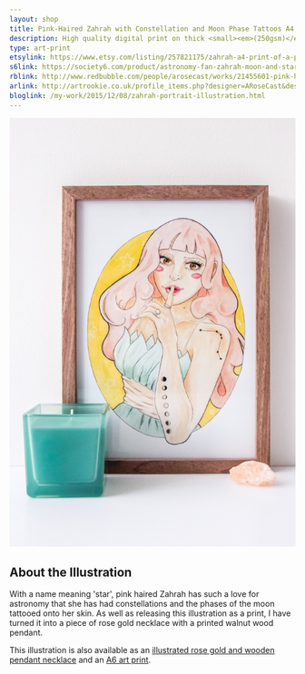 ```yaml
---
layout: shop
title: Pink-Haired Zahrah with Constellation and Moon Phase Tattoos A4 Art Print
description: High quality digital print on thick <small><em>(250gsm)</em></small> silk card. Blank on back. Sent in a protective cello bag.<br><br>A4 in size <small><em>(21 x 29.7cm or 8.3 x 11.7in)</em></small>
type: art-print
etsylink: https://www.etsy.com/listing/257821175/zahrah-a4-print-of-a-pencil-watercolour
s6link: https://society6.com/product/astronomy-fan-zahrah-moon-and-star_print#1=45
rblink: http://www.redbubble.com/people/arosecast/works/21455601-pink-haired-astronomy-fan-zahrah-with-moon-and-star-tattoos
arlink: http://artrookie.co.uk/profile_items.php?designer=ARoseCast&design=7832
bloglink: /my-work/2015/12/08/zahrah-portrait-illustration.html
---
```


<div class="carosel">
    <img src="/assets/shop/pink-zahrah-a4-art-print.jpg" alt="A4 art print of Pink-Haired Zahrah with Constellation and Moon Phase Tattoos, by A Rose Cast" title="A4 art print of Pink-Haired Zahrah with Constellation and Moon Phase Tattoos, by @arosecast">
</div>

<h2>About the Illustration</h2>
With a name meaning 'star', pink haired Zahrah has such a love for astronomy that she has had constellations and the phases of the moon tattooed onto her skin. As well as releasing this illustration as a print, I have turned it into a piece of rose gold necklace with a printed walnut wood pendant. 

This illustration is also available as an [illustrated rose gold and wooden pendant necklace](/shop/zahrah-constellation-moon-phase-tattoo-necklace.html) and an [A6 art print]().